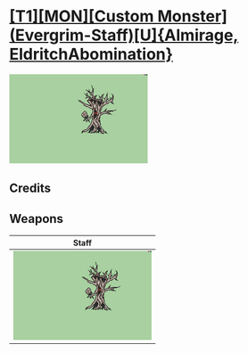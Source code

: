 # [\[T1\]\[MON\]\[Custom Monster\]\(Evergrim-Staff\)\[U\]{Almirage, EldritchAbomination}](./)

<img src="./7.%20Staff/Staff_000.png" alt="[T1][MON][Custom Monster](Evergrim-Staff)[U]{Almirage, EldritchAbomination} standing" />

## Credits



## Weapons


|Staff |
|  :---: |
| <img alt="Staff animation" src="./7.%20Staff/Staff.gif" /> |

